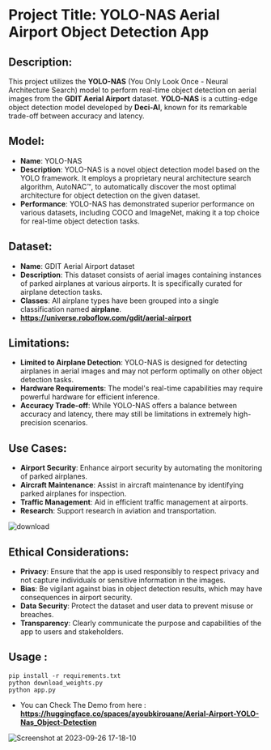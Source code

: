 # Project Title: YOLO-NAS Aerial Airport Object Detection App

## Description:
This project utilizes the **YOLO-NAS** (You Only Look Once - Neural Architecture Search) model to perform real-time object detection on aerial images from the **GDIT Aerial Airport** dataset. **YOLO-NAS** is a cutting-edge object detection model developed by **Deci-AI**, known for its remarkable trade-off between accuracy and latency.

## Model:

+ **Name**: YOLO-NAS
+ **Description**: YOLO-NAS is a novel object detection model based on the YOLO framework. It employs a proprietary neural architecture search algorithm, AutoNAC™, to automatically discover the most optimal architecture for object detection on the given dataset.
+ **Performance**: YOLO-NAS has demonstrated superior performance on various datasets, including COCO and ImageNet, making it a top choice for real-time object detection tasks.

## Dataset:

+ **Name**: GDIT Aerial Airport dataset
+ **Description**: This dataset consists of aerial images containing instances of parked airplanes at various airports. It is specifically curated for airplane detection tasks.
+ **Classes**: All airplane types have been grouped into a single classification named **airplane**.
+ **https://universe.roboflow.com/gdit/aerial-airport**

## Limitations:

+ **Limited to Airplane Detection**: YOLO-NAS is designed for detecting airplanes in aerial images and may not perform optimally on other object detection tasks.
+ **Hardware Requirements**: The model's real-time capabilities may require powerful hardware for efficient inference.
+ **Accuracy Trade-off**: While YOLO-NAS offers a balance between accuracy and latency, there may still be limitations in extremely high-precision scenarios.

## Use Cases:

+ **Airport Security**: Enhance airport security by automating the monitoring of parked airplanes.
+ **Aircraft Maintenance**: Assist in aircraft maintenance by identifying parked airplanes for inspection.
+ **Traffic Management**: Aid in efficient traffic management at airports.
+ **Research**: Support research in aviation and transportation.

![download](https://github.com/Kirouane-Ayoub/YOLO-NAS-Aerial-Airport-Object-Detection-App/assets/99510125/c5e4bdab-da52-40bd-a333-45e392f761b9)


## Ethical Considerations:

+ **Privacy**: Ensure that the app is used responsibly to respect privacy and not capture individuals or sensitive information in the images.
+ **Bias**: Be vigilant against bias in object detection results, which may have consequences in airport security.
+ **Data Security**: Protect the dataset and user data to prevent misuse or breaches.
+ **Transparency**: Clearly communicate the purpose and capabilities of the app to users and stakeholders.

## Usage : 
```
pip install -r requirements.txt
python download_weights.py 
python app.py
```
+ You can Check The Demo from here : **https://huggingface.co/spaces/ayoubkirouane/Aerial-Airport-YOLO-Nas_Object-Detection**

![Screenshot at 2023-09-26 17-18-10](https://github.com/Kirouane-Ayoub/YOLO-NAS-Aerial-Airport-Object-Detection-App/assets/99510125/f3b4d46d-422d-42ce-a99d-5a4fbd3b10b3)
